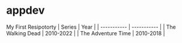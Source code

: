 # appdev
My First Resipotorty
| Series | Year |
| ----------- | ----------- |
| The Walking Dead | 2010-2022  |
| The Adventure Time | 2010-2018 |
